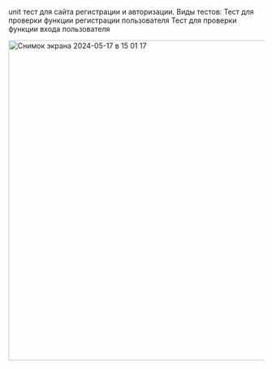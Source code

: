unit тест для сайта регистрации и авторизации.
Виды тестов: Тест для проверки функции регистрации пользователя
             Тест для проверки функции входа пользователя

<img width="630" alt="Снимок экрана 2024-05-17 в 15 01 17" src="https://github.com/DanilPG/lab4/assets/162341475/32311ecf-16e3-47ca-b50b-f53d604aa966">
